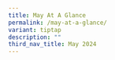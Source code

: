 ```yaml
---
title: May At A Glance
permalink: /may-at-a-glance/
variant: tiptap
description: ""
third_nav_title: May 2024
---
```

